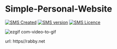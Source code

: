 Simple-Personal-Website
========================
[![SMS Created](https://img.shields.io/badge/Created-March%202019-blue.svg)](#)
[![SMS version](https://img.shields.io/badge/Personal%20Website-orange.svg)](#)
[![SMS Licence](https://img.shields.io/badge/Language-CSharp-green.svg)](#)

![ezgif com-video-to-gif](https://user-images.githubusercontent.com/37344605/57102470-623f5700-6d45-11e9-8576-5e45069aad87.gif)

url: https//rabby.net
